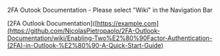 2FA Outook Documentation - Please select "Wiki" in the Navigation Bar


[2FA Outlook Documentation]([https://example.com](https://github.com/NicolasPietropaolo/2FA-Outlook-Documentation/wiki/Enabling-Two%E2%80%90Factor-Authentication-(2FA)-in-Outlook-%E2%80%90-A-Quick-Start-Guide)
